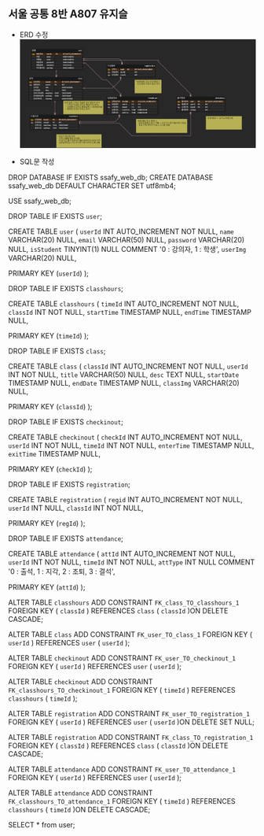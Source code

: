 ## 서울 공통 8반 A807 유지슬

- ERD 수정
![image.png](./image.png)



- SQL문 작성   

DROP DATABASE IF EXISTS ssafy_web_db;
CREATE DATABASE ssafy_web_db DEFAULT CHARACTER SET utf8mb4;

USE ssafy_web_db;

DROP TABLE IF EXISTS `user`;

CREATE TABLE `user` (
`userId`	INT AUTO_INCREMENT	NOT NULL,
`name`	VARCHAR(20)	NULL,
`email`	VARCHAR(50)	NULL,
`password`	VARCHAR(20)	NULL,
`isStudent`	TINYINT(1)	NULL	COMMENT '0 : 강의자, 1 : 학생',
`userImg`	VARCHAR(20)	NULL,

PRIMARY KEY (`userId`)
);

DROP TABLE IF EXISTS `classhours`;

CREATE TABLE `classhours` (
`timeId`	INT AUTO_INCREMENT	NOT NULL,
`classId`	INT	NOT NULL,
`startTime`	TIMESTAMP	NULL,
`endTime`	TIMESTAMP	NULL,

PRIMARY KEY (`timeId`)
);

DROP TABLE IF EXISTS `class`;

CREATE TABLE `class` (
`classId`	INT AUTO_INCREMENT	NOT NULL,
`userId`	INT	NOT NULL,
`title`	VARCHAR(50)	NULL,
`desc`	TEXT	NULL,
`startDate`	TIMESTAMP	NULL,
`endDate`	TIMESTAMP	NULL,
`classImg`	VARCHAR(20)	NULL,

PRIMARY KEY (`classId`)
);

DROP TABLE IF EXISTS `checkinout`;

CREATE TABLE `checkinout` (
`checkId`	INT AUTO_INCREMENT	NOT NULL,
`userId`	INT	NOT NULL,
`timeId`	INT	NOT NULL,
`enterTime`	TIMESTAMP	NULL,
`exitTime`	TIMESTAMP	NULL,

PRIMARY KEY (`checkId`)
);

DROP TABLE IF EXISTS `registration`;

CREATE TABLE `registration` (
`regid`	INT AUTO_INCREMENT	NOT NULL,
`userId`	INT NULL,
`classId`	INT	NOT NULL,

PRIMARY KEY (`regId`)
);

DROP TABLE IF EXISTS `attendance`;

CREATE TABLE `attendance` (
`attId`	INT AUTO_INCREMENT	NOT NULL,
`userId`	INT	NOT NULL,
`timeId`	INT	NOT NULL,
`attType`	INT	NULL	COMMENT '0 : 출석, 1 : 지각, 2 : 조퇴, 3 : 결석',

PRIMARY KEY (`attId`)
);

ALTER TABLE `classhours` ADD CONSTRAINT `FK_class_TO_classhours_1` FOREIGN KEY (
`classId`
)
REFERENCES `class` (
`classId`
)ON DELETE CASCADE;

ALTER TABLE `class` ADD CONSTRAINT `FK_user_TO_class_1` FOREIGN KEY (
`userId`
)
REFERENCES `user` (
`userId`
);

ALTER TABLE `checkinout` ADD CONSTRAINT `FK_user_TO_checkinout_1` FOREIGN KEY (
`userId`
)
REFERENCES `user` (
`userId`
);

ALTER TABLE `checkinout` ADD CONSTRAINT `FK_classhours_TO_checkinout_1` FOREIGN KEY (
`timeId`
)
REFERENCES `classhours` (
`timeId`
);

ALTER TABLE `registration` ADD CONSTRAINT `FK_user_TO_registration_1` FOREIGN KEY (
`userId`
)
REFERENCES `user` (
`userId` 
)ON DELETE SET NULL;

ALTER TABLE `registration` ADD CONSTRAINT `FK_class_TO_registration_1` FOREIGN KEY (
`classId`
)
REFERENCES `class` (
`classId`
)ON DELETE CASCADE;

ALTER TABLE `attendance` ADD CONSTRAINT `FK_user_TO_attendance_1` FOREIGN KEY (
`userId`
)
REFERENCES `user` (
`userId`
);

ALTER TABLE `attendance` ADD CONSTRAINT `FK_classhours_TO_attendance_1` FOREIGN KEY (
`timeId`
)
REFERENCES `classhours` (
`timeId`
)ON DELETE CASCADE;

SELECT * from user;

